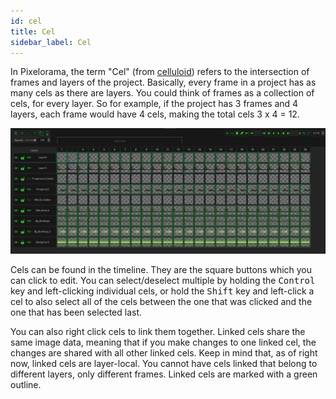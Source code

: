 ```yaml
---
id: cel
title: Cel
sidebar_label: Cel
---
```


In Pixelorama, the term "Cel" (from [celluloid](http://en.wikipedia.org/wiki/Cel)) refers to the intersection of frames and layers of the project. Basically, every frame in a project has as many cels as there are layers. You could think of frames as a collection of cels, for every layer. So for example, if the project has 3 frames and 4 layers, each frame would have 4 cels, making the total cels 3 x 4 = 12.

![Timeline Cels](../../static/img/timeline_cels.png)

Cels can be found in the timeline. They are the square buttons which you can click to edit. You can select/deselect multiple by holding the <kbd>Control</kbd> key and left-clicking individual cels, or hold the <kbd>Shift</kbd> key and left-click a cel to also select all of the cels between the one that was clicked and the one that has been selected last.

You can also right click cels to link them together. Linked cels share the same image data, meaning that if you make changes to one linked cel, the changes are shared with all other linked cels. Keep in mind that, as of right now, linked cels are layer-local. You cannot have cels linked that belong to different layers, only different frames. Linked cels are marked with a green outline.